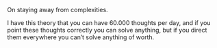 On staying away from complexities.


I have this theory that you can have 60.000 thoughts per day, and if you point these thoughts correctly you can solve anything, but if you direct them everywhere you can’t solve anything of worth.
